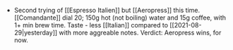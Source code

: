 - Second trying of [[Espresso Italien]] but [[Aeropress]] this time. [[Comandante]] dial 20; 150g hot (not boiling) water and 15g coffee, with 1+ min brew time.  Taste - less [[Italian]] compared to [[2021-08-29|yesterday]] with more aggreable notes. Verdict: Aeropress wins, for now.
